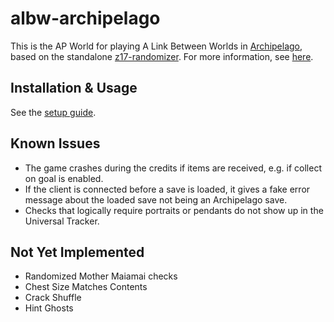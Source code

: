 # albw-archipelago

This is the AP World for playing A Link Between Worlds in [Archipelago](https://archipelago.gg/), based on the standalone [z17-randomizer](https://github.com/rickfay/z17-randomizer/). For more information, see [here](<https://github.com/randomsalience/albw-archipelago/blob/main/docs/en_A Link Between Worlds.md>).

## Installation & Usage

See the [setup guide](https://github.com/randomsalience/albw-archipelago/blob/main/docs/setup_en.md).

## Known Issues

- The game crashes during the credits if items are received, e.g. if collect on goal is enabled.
- If the client is connected before a save is loaded, it gives a fake error message about the loaded save not being an Archipelago save.
- Checks that logically require portraits or pendants do not show up in the Universal Tracker.

## Not Yet Implemented

- Randomized Mother Maiamai checks
- Chest Size Matches Contents
- Crack Shuffle
- Hint Ghosts